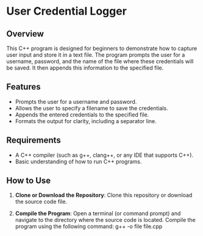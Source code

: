 # User Credential Logger

## Overview
This C++ program is designed for beginners to demonstrate how to capture user input and store it in a text file. The program prompts the user for a username, password, and the name of the file where these credentials will be saved. It then appends this information to the specified file.

## Features
- Prompts the user for a username and password.
- Allows the user to specify a filename to save the credentials.
- Appends the entered credentials to the specified file.
- Formats the output for clarity, including a separator line.

## Requirements
- A C++ compiler (such as g++, clang++, or any IDE that supports C++).
- Basic understanding of how to run C++ programs.

## How to Use
1. **Clone or Download the Repository**:
   Clone this repository or download the source code file.

2. **Compile the Program**:
   Open a terminal (or command prompt) and navigate to the directory where the source code is located. Compile the program using the following command:
   g++ -o file file.cpp 

